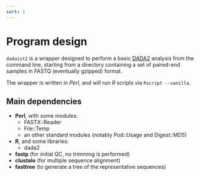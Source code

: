 ```yaml
---
sort: 1
---
```

# Program design

`dadaist2` is a wrapper designed to perform a basic [DADA2](https://benjjneb.github.io/dada2/index.html)
analysis from the command line, starting from a directory containing a set of
paired-end samples in FASTQ (eventually gzipped) format.

The wrapper is written in _Perl_, and will run _R_ scripts via `Rscript --vanilla`.

## Main dependencies

* **Perl**, with some modules:
  - FASTX::Reader
  - File::Temp
  - an other standard modules (notably Pod::Usage and Digest::MD5)
* **R**, and some libraries:
  - dada2
* **fastp** (for initial QC, no trimming is performed)
* **clustalo** (for multiple sequence alignment)
* **fasttree** (to generate a tree of the representative sequences)
